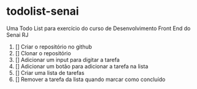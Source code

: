 # todolist-senai
Uma Todo List para exercício do curso de Desenvolvimento Front End do Senai RJ

1. [] Criar o repositório no github
2. [] Clonar o repositório
3. [] Adicionar um input para digitar a tarefa
4. [] Adicionar um botão para adicionar a tarefa na lista
5. [] Criar uma lista de tarefas
6. [] Remover a tarefa da lista quando marcar como concluído
